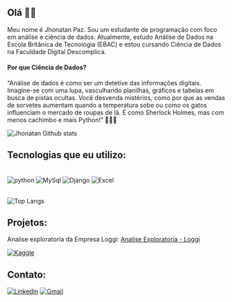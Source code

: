 ## Olá 👋🧐


Meu nome é Jhonatan Paz. Sou um estudante de programação com foco em análise e ciência de dados. Atualmente, estudo Análise de Dados na Escola Britânica de Tecnologia (EBAC) e estou cursando Ciência de Dados na Faculdade Digital Descomplica.




#### Por que Ciência de Dados?
“Análise de dados é como ser um detetive das informações digitais. Imagine-se com uma lupa, vasculhando planilhas, gráficos e tabelas em busca de pistas ocultas. Você desvenda mistérios, como por que as vendas de sorvetes aumentam quando a temperatura sobe ou como os gatos influenciam o mercado de roupas de lã. É como Sherlock Holmes, mas com menos cachimbo e mais Python!” 🕵️‍♂️🐍


![Jhonatan Github stats](https://github-readme-stats.vercel.app/api?username=jhonatanpaz95&show_icons=true&theme=highcontrast)




## Tecnologias que eu utilizo:

<div style="display: inline_block"><br/>
  <img align="center" alt="python" src="https://img.shields.io/badge/Python-14354C?style=for-the-badge&logo=python&logoColor=white" />
  <img align="center" alt="MySql" src="https://img.shields.io/badge/MySQL-00000F?style=for-the-badge&logo=mysql&logoColor=white" />
  <img align="center" alt="Django" src="https://img.shields.io/badge/Django-092E20?style=for-the-badge&logo=django&logoColor=white" />
  <img align="center" alt="Excel" src="https://img.shields.io/badge/Microsoft_Excel-217346?style=for-the-badge&logo=microsoft-excel&logoColor=white" />
</div><br/>

![Top Langs](https://github-readme-stats.vercel.app/api/top-langs/?username=jhonatanpaz95&layout=compact)

## Projetos:


Analise exploratoria da Empresa Loggi: [Analise Exploratoria - Loggi](https://github.com/jhonatanpaz95/Analise-Exploratoria-de-dados-Loggi)

[![Kaggle](https://img.shields.io/badge/Kaggle-20BEFF?style=for-the-badge&logo=Kaggle&logoColor=white)](https://www.kaggle.com/jhonatanpazz)

## Contato:

[![Linkedin](https://img.shields.io/badge/LinkedIn-0077B5?style=for-the-badge&logo=linkedin&logoColor=white)](https://www.linkedin.com/in/jhonatan-paz/)
[![Gmail](https://img.shields.io/badge/Gmail-D14836?style=for-the-badge&logo=gmail&logoColor=white)](jhonatanpaaz@gmail.com)

